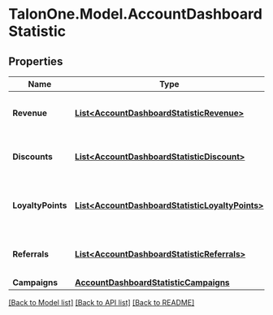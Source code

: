 # TalonOne.Model.AccountDashboardStatistic
## Properties

Name | Type | Description | Notes
------------ | ------------- | ------------- | -------------
**Revenue** | [**List&lt;AccountDashboardStatisticRevenue&gt;**](AccountDashboardStatisticRevenue.md) | Aggregated statistic for account revenue. | [optional] 
**Discounts** | [**List&lt;AccountDashboardStatisticDiscount&gt;**](AccountDashboardStatisticDiscount.md) | Aggregated statistic for account discount. | [optional] 
**LoyaltyPoints** | [**List&lt;AccountDashboardStatisticLoyaltyPoints&gt;**](AccountDashboardStatisticLoyaltyPoints.md) | Aggregated statistic for account loyalty points. | [optional] 
**Referrals** | [**List&lt;AccountDashboardStatisticReferrals&gt;**](AccountDashboardStatisticReferrals.md) | Aggregated statistic for account referrals. | [optional] 
**Campaigns** | [**AccountDashboardStatisticCampaigns**](AccountDashboardStatisticCampaigns.md) |  | 

[[Back to Model list]](../README.md#documentation-for-models) [[Back to API list]](../README.md#documentation-for-api-endpoints) [[Back to README]](../README.md)


